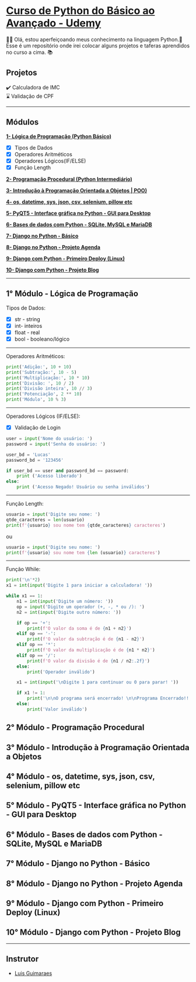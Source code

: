 # [Curso de Python do Básico ao Avançado - Udemy](https://www.udemy.com/course/python-3-do-zero-ao-avancado/)

👋🏽 Olá, estou aperfeiçoando meus conhecimento na linguagem Python.🐍 <br>
Esse é um repositório onde irei colocar alguns projetos e taferas aprendidos no curso a cima. 📚

## Projetos
✔️ Calculadora de IMC
<br>
⌛️ Validação de CPF

_____________________

## Módulos
**[1- Lógica de Programação (Python Básico)](https://github.com/luchenrique/Python-Udemy#1-m%C3%B3dulo---l%C3%B3gica-de-programa%C3%A7%C3%A3o)**
- [x] Tipos de Dados
- [x] Operadores Aritméticos
- [x] Operadores Lógicos(IF/ELSE)
- [x] Função Length

**[2- Programação Procedural (Python Intermediário)](https://github.com/luchenrique/Python-Udemy#2-m%C3%B3dulo---programa%C3%A7%C3%A3o-procedural)**

**[3- Introdução à Programação Orientada a Objetos | POO)](https://github.com/luchenrique/Python-Udemy#3-m%C3%B3dulo---introdu%C3%A7%C3%A3o-%C3%A0-programa%C3%A7%C3%A3o-orientada-a-objetos)**

**[4- os, datetime, sys, json, csv, selenium, pillow etc](https://github.com/luchenrique/Python-Udemy#4-m%C3%B3dulo---os-datetime-sys-json-csv-selenium-pillow-etc)**

**[5- PyQT5 - Interface gráfica no Python - GUI para Desktop](https://github.com/luchenrique/Python-Udemy#5-m%C3%B3dulo---pyqt5---interface-gr%C3%A1fica-no-python---gui-para-desktop)**

**[6- Bases de dados com Python - SQLite, MySQL e MariaDB](https://github.com/luchenrique/Python-Udemy#6-m%C3%B3dulo---bases-de-dados-com-python---sqlite-mysql-e-mariadb)**

**[7- Django no Python - Básico](https://github.com/luchenrique/Python-Udemy#7-m%C3%B3dulo---django-no-python---b%C3%A1sico)**

**[8- Django no Python - Projeto Agenda](https://github.com/luchenrique/Python-Udemy#8-m%C3%B3dulo---django-no-python---projeto-agenda)**

**[9- Django com Python - Primeiro Deploy (Linux)](https://github.com/luchenrique/Python-Udemy#9-m%C3%B3dulo---django-com-python---primeiro-deploy-linux)**

**[10- Django com Python - Projeto Blog](https://github.com/luchenrique/Python-Udemy#10-m%C3%B3dulo---django-com-python---projeto-blog)**


_____________________

## 1° Módulo - Lógica de Programação

Tipos de Dados:
- [x] str - string 
- [x] int- inteiros 
- [x] float - real
- [x] bool - booleano/lógico

_____________________

Operadores Aritméticos:

```python
print('Adição:', 10 + 10)
print('Subtração:', 10 - 5)
print('Multiplicação:', 10 * 10)
print('Divisão: ', 10 / 2)
print('Divisão inteira', 10 // 3)
print('Potenciação', 2 ** 10)
print('Módulo', 10 % 3)
```
_____________________

Operadores Lógicos (IF/ELSE):
<br>
- [x] Validação de Login

```python
user = input('Nome do usuário: ')
password = input('Senha do usuário: ')

user_bd = 'Lucas'
password_bd = '123456'

if user_bd == user and password_bd == password:
    print ('Acesso liberado')
else:
    print ('Acesso Negado! Usuário ou senha inválidos')
```

_____________________

Função Length:

```python
usuario = input('Digite seu nome: ')
qtde_caracteres = len(usuario)
print(f'{usuario} sou nome tem {qtde_caracteres} caracteres')
```
ou
```python
usuario = input('Digite seu nome: ')
print(f'{usuario} sou nome tem {len (usuario)} caracteres')
```

_____________________

Função While:

```python
print('\n'*2)
x1 = int(input('Digite 1 para iniciar a calculadora! '))

while x1 == 1:
    n1 = int(input('Digite um número: '))
    op = input('Digite um operador (+, -, * ou /): ')
    n2 = int(input('Digite outro número: '))

    if op == '+':
        print(f'O valor da soma é de {n1 + n2}')
    elif op == '-':
        print(f'O valor da subtração é de {n1 - n2}')
    elif op == '*':
        print(f'O valor da multiplicação é de {n1 * n2}')
    elif op == '/':
        print(f'O valor da divisão é de {n1 / n2:.2f}')
    else:
        print('Operador inválido')

    x1 = int(input('\nDigite 1 para continuar ou 0 para parar! '))

    if x1 != 1:
        print('\n\nO programa será encerrado! \n\nPrograma Encerrado!!')
    else:
        print('Valor inválido')
```

## 2° Módulo - Programação Procedural

## 3° Módulo - Introdução à Programação Orientada a Objetos

## 4° Módulo - os, datetime, sys, json, csv, selenium, pillow etc

## 5° Módulo - PyQT5 - Interface gráfica no Python - GUI para Desktop

## 6° Módulo - Bases de dados com Python - SQLite, MySQL e MariaDB

## 7° Módulo - Django no Python - Básico

## 8° Módulo - Django no Python - Projeto Agenda

## 9° Módulo - Django com Python - Primeiro Deploy (Linux)

## 10° Módulo - Django com Python - Projeto Blog

_____________________

## Instrutor

- [Luis Guimaraes](https://www.linkedin.com/in/luisguima/)
